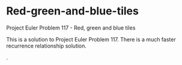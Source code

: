 # Red-green-and-blue-tiles
Project Euler Problem 117 - Red, green and blue tiles

This is a solution to Project Euler Problem 117. There is a much faster recurrence relationship solution.

.
